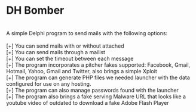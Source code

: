 DH Bomber
=========
<br>
A simple Delphi program to send mails with the following options:<br>
<br>
[+] You can send mails with or without attached<br>
[+] You can send mails through a mailist<br>
[+] You can set the timeout between each message<br>
[+] The program incorporates a pitcher fakes supported: Facebook, Gmail, Hotmail, Yahoo, Gmail and Twitter, also brings a simple Xploit<br>
[+] The program can generate PHP files we needed launcher with the data configured for use on any hosting.<br>
[+] The program can also manage passwords found with the launcher<br>
[+] The program also brings a fake serving Malware URL that looks like a youtube video of outdated to download a fake Adobe Flash Player<br>
